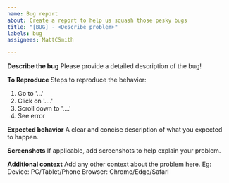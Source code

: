 ```yaml
---
name: Bug report
about: Create a report to help us squash those pesky bugs
title: "[BUG] - <Describe problem>"
labels: bug
assignees: MattCSmith

---
```


**Describe the bug**
Please provide a detailed description of the bug!

**To Reproduce**
Steps to reproduce the behavior:
1. Go to '...'
2. Click on '....'
3. Scroll down to '....'
4. See error

**Expected behavior**
A clear and concise description of what you expected to happen.

**Screenshots**
If applicable, add screenshots to help explain your problem.

**Additional context**
Add any other context about the problem here. Eg:
Device: PC/Tablet/Phone
Browser: Chrome/Edge/Safari
